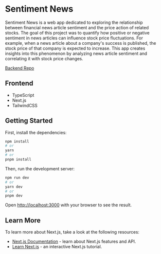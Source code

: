 # Sentiment News
Sentiment News is a web app dedicated to exploring the relationship between financial news article sentiment and the price action of related stocks. The goal of this project was to quantify how positive or negative sentiment in news articles can influence stock price fluctuations. For example, when a news article about a company's success is published, the stock price of that company is expected to increase. This app creates insights into this phenomenon by analyzing news article sentiment and correlating it with stock price changes.

[Backend Repo](https://github.com/Marvin-Deng/Sentiment-News-Backend)

## Frontend
- TypeScript
- Next.js
- TailwindCSS

## Getting Started

First, install the dependencies:

```bash
npm install
# or
yarn
# or
pnpm install
```

Then, run the development server:

```bash
npm run dev
# or
yarn dev
# or
pnpm dev
```

Open [http://localhost:3000](http://localhost:3000) with your browser to see the result.

## Learn More

To learn more about Next.js, take a look at the following resources:

- [Next.js Documentation](https://nextjs.org/docs) - learn about Next.js features and API.
- [Learn Next.js](https://nextjs.org/learn) - an interactive Next.js tutorial.
